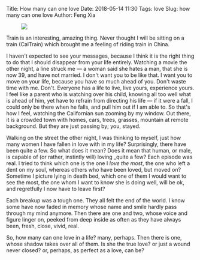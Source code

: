 Title: How many can one love
Date: 2018-05-14 11:30
Tags: love
Slug: how many can one love
Author: Feng Xia

<figure class="col l6 m6 s12">
  <img src="{{SITEURL}}/images/birthday.jpg"/>
</figure>

Train is an interesting, amazing thing. Never thought I will be
sitting on a train (CalTrain) which brought me a feeling of riding
train in China.

I haven't expected to see your messages, because I think it is the
right thing to do that I should disappear from your life
entirely. Watching a movie the other night, a line struck me &mdash; a
woman said she hates a man, that she is now 39, and have not
married. I don't want you to be like that. I want you to move on your
life, because you have so much ahead of you. Don't waste time with
me. Don't. Everyone has a life to live, live yours, experience
yours. I feel like a parent who is watching over his child, knowing
all too well what is ahead of him, yet have to refrain from directing
his life &mdash; if it were a fall, I could only be there when he
falls, and pull him out if I am able to. So that's how I feel,
watching the Californian sun zooming by my window. Out there, it is a
crowded town with homes, cars, trees, grasses, mountain at remote
background. But they are just passing by; you, stayed.

Walking on the street the other night, I was thinking to myself, just
how many women I have fallen in love with in my life? Surprisingly,
there have been quite a few. So what does it mean? Does it mean that
human, or male, is capable of (or rather, instintly will) loving
_quite a few? Each episode was real. I tried to think which one is the
one I _love the most_, the one who left a dent on my soul, whereas
others who have been loved, but moved on? Sometime I picture lying in
death bed, which one of them I would want to see the most, the one
whom I want to know she is doing well, will be ok, and regretfully I
now have to leave first?

Each breakup was a tough one. They all felt the end of the world. I
know some have now faded in memory whose name and smile hardly pass
through my mind anymore. Then there are one and two, whose voice and
figure linger on, peeked from deep inside as often as they have always
been, fresh, close, vivid, real.

So, how many can one love in a life? many, perhaps. Then there is one,
whose shadow takes over all of them. Is she the true love? or just a
wound never closed? or, perhaps, as perfect as a love, can be?
